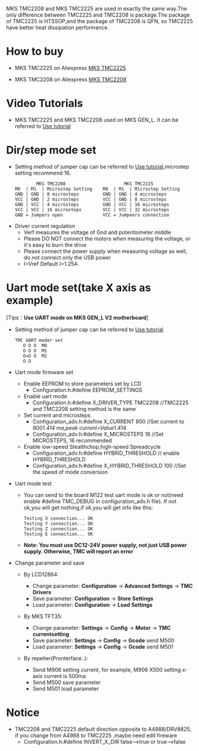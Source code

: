 MKS TMC2208 and MKS TMC2225 are used in exactly the same way.The only difference between TMC2225 and TMC2208 is package.The package of TMC2225 is HTSSOP,and the package of TMC2208 is QFN, so TMC2225 have better heat dissipation performance.

# How to buy
- MKS TMC2225 on Aliexpress  [MKS TMC2225](https://www.aliexpress.com/item/4001149124672.html)

- MKS TMC2208 on Aliexpress  [MKS TMC2208](https://www.aliexpress.com/item/32888980385.html)

# Video Tutorials
- MKS TMC2225 and MKS TMC2208 used on MKS GEN_L. It can be referred to [Use tutorial](https://www.youtube.com/watch?v=6RcrgmNvyeA)

# Dir/step mode set
- Setting method of jumper cap can be referred to [Use tutorial](https://www.youtube.com/watch?v=6RcrgmNvyeA),microstep setting recommend 16.
  ```
          MKS TMC2208                      MKS TMC2225                   
  M0  | M1  | Microstep Setting    M0  | M1  | Microstep Setting 
  GND | GND | 8 microsteps         GND | GND | 4 microsteps 
  VCC | GND | 2 microsteps         VCC | GND | 8 microsteps 
  GND | VCC | 4 microsteps         GND | VCC | 16 microsteps   
  VCC | VCC | 16 microsteps        VCC | VCC | 32 microsteps  
  GND = Jumpers open               VCC = Jumpeers connection
  ```
- Driver current regulation
  - Verf measures the voltage of Gnd and potentiometer middle
  - Please DO NOT connect the motors when measuring the voltage, or it's easy to burn the drive
  - Please connect the power supply when measuring voltage as well, do not connect only the USB power
  - I=Vref    Default I=1.25A

# Uart mode set(take X axis as example)
[Tips：**Use UART mode on MKS GEN_L V2 motherboard**]
- Setting method of jumper cap can be referred to [Use tutorial](https://www.youtube.com/watch?v=6RcrgmNvyeA)
  ```
  TMC UART moder set
     O O O  M0
     O O O  M1
     O=O O  M2
     O O 
  ```
- Uart mode firmware set
  - Enable EEPROM to store parameters set by LCD
    -  Configuration.h:#define EEPROM_SETTINGS
  - Enable uart mode
    -  Configuration.h:#define X_DRIVER_TYPE  TMC2208 //TMC2225 and TMC2208 setting method is the same
  - Set current and microsteps
    -  Configuration_adv.h:#define X_CURRENT       800 //Set current to 800*1.414 ma,peak current=Value*1.414
    -  Configuration_adv.h:#define X_MICROSTEPS    16  //Set MICROSTEPS, 16 recommended
  - Enable low-speed Stealthchop,high-speed Spreadcycle
    -  Configuration_adv.h:#define HYBRID_THRESHOLD           // enable HYBRID_THRESHOLD
    -  Configuration_adv.h:#define X_HYBRID_THRESHOLD     100 //Set the speed of mode conversion

- Uart mode test
  - You can send to the board  M122 test uart mode is ok or not(need enable #define TMC_DEBUG in configuration_adv.h file). If not ok,you will get nothing,if ok,you will get info like this: 
    ```
    Testing X connection... OK
    Testing Y connection... OK
    Testing Z connection... OK
    Testing E connection... OK
    ```
  - **Note: You must use DC12-24V power supply, not just USB power supply. Otherwise, TMC will report an error**

- Change parameter and save
  - By LCD12864: 
    - Change parameter: **Configuration** -> **Advanced Settings** -> **TMC Drivers** 
    - Save parameter: **Configuration** -> **Store Settings**
    - Load parameter: **Configuration** -> **Load Settings**

  - By MKS TFT35: 
    - Change parameter: **Settings** -> **Config** -> **Motor** -> **TMC currentsetting** 
    - Save parameter: **Settings** -> **Config** -> **Gcode**  send M500
    - Load parameter: **Settings** -> **Config** -> **Gcode**  send M501

  - By repetier(Pronterface..):
    - Send M906 setting current, for example, M906 X500 setting x-axis current is 500ma
    - Send M500 save parameter
    - Send M501 load parameter

# Notice
- TMC2208 and TMC2225 default direction opposite to A4988/DRV8825, if you change from A4988 to TMC2225 ,maybe need edit fireware
    - Configuration.h:#define INVERT_X_DIR  false-->true   or true-->false